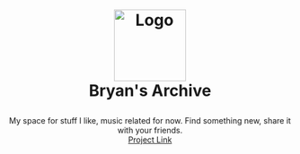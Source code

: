 <h1>
<p align="center">
  <img src="https://bryansarchive.vercel.app/images/logo.svg" alt="Logo" width="128">
  <br>Bryan's Archive
</h1>
  <p align="center">
    My space for stuff I like, music related for now. Find something new, share it with your friends.
    <br />
    <a href="https://bryansarchive.vercel.app">Project Link</a>
  </p>
</p>
